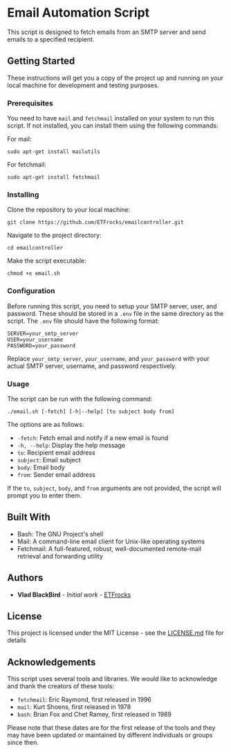 # Email Automation Script

This script is designed to fetch emails from an SMTP server and send emails to a specified recipient.

## Getting Started

These instructions will get you a copy of the project up and running on your local machine for development and testing purposes.

### Prerequisites

You need to have `mail` and `fetchmail` installed on your system to run this script. If not installed, you can install them using the following commands:

For mail:
```
sudo apt-get install mailutils
```

For fetchmail:
```
sudo apt-get install fetchmail
```

### Installing

Clone the repository to your local machine:

```
git clone https://github.com/ETFrocks/emailcontroller.git
```

Navigate to the project directory:

```
cd emailcontroller
```
Make the script executable:

```
chmod +x email.sh
```

### Configuration

Before running this script, you need to setup your SMTP server, user, and password. These should be stored in a `.env` file in the same directory as the script. The `.env` file should have the following format:

```
SERVER=your_smtp_server
USER=your_username
PASSWORD=your_password
```

Replace `your_smtp_server`, `your_username`, and `your_password` with your actual SMTP server, username, and password respectively.


### Usage

The script can be run with the following command:

```
./email.sh [-fetch] [-h|--help] [to subject body from]
```

The options are as follows:

- `-fetch`: Fetch email and notify if a new email is found
- `-h, --help`: Display the help message
- `to`: Recipient email address
- `subject`: Email subject
- `body`: Email body
- `from`: Sender email address

If the `to`, `subject`, `body`, and `from` arguments are not provided, the script will prompt you to enter them.

## Built With

- Bash: The GNU Project's shell
- Mail: A command-line email client for Unix-like operating systems
- Fetchmail: A full-featured, robust, well-documented remote-mail retrieval and forwarding utility

## Authors

* **Vlad BlackBird** - *Initial work* - [ETFrocks](https://github.com/VladBlackbird)

## License

This project is licensed under the MIT License - see the [LICENSE.md](LICENSE.md) file for details

## Acknowledgements

This script uses several tools and libraries. We would like to acknowledge and thank the creators of these tools:

- `fetchmail`: Eric Raymond, first released in 1996
- `mail`: Kurt Shoens, first released in 1978
- `bash`: Brian Fox and Chet Ramey, first released in 1989

Please note that these dates are for the first release of the tools and they may have been updated or maintained by different individuals or groups since then.
